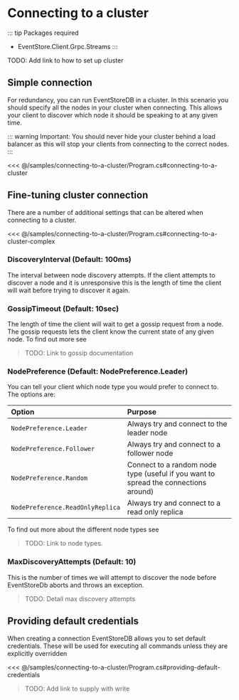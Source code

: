 # Connecting to a cluster

::: tip
Packages required
- EventStore.Client.Grpc.Streams
:::

TODO: Add link to how to set up cluster

## Simple connection

For redundancy, you can run EventStoreDB in a cluster. In this scenario you should specify all the nodes in your cluster when connecting. This allows your client to discover which node it should be speaking to at any given time.

::: warning
Important: You should never hide your cluster behind a load balancer as this will stop your clients from connecting to the correct nodes.
:::
 
<<< @/samples/connecting-to-a-cluster/Program.cs#connecting-to-a-cluster
 
## Fine-tuning cluster connection

There are a number of additional settings that can be altered when connecting to a cluster.

<<< @/samples/connecting-to-a-cluster/Program.cs#connecting-to-a-cluster-complex

### DiscoveryInterval (Default: 100ms)

The interval between node discovery attempts. If the client attempts to discover a node and it is unresponsive this is the length of time the client will wait before trying to discover it again.

### GossipTimeout (Default: 10sec)

The length of time the client will wait to get a gossip request from a node. The gossip requests lets the client know the current state of any given node. To find out more see 

> TODO: Link to gossip documentation

### NodePreference (Default: NodePreference.Leader)

You can tell your client which node type you would prefer to connect to. The options are:

| Option | Purpose |
|:------ |:------- |
| `NodePreference.Leader` | Always try and connect to the leader node |
| `NodePreference.Follower` | Always try and connect to a follower node | 
| `NodePreference.Random` | Connect to a random node type (useful if you want to spread the connections around) |
| `NodePreference.ReadOnlyReplica` | Always try and connect to a read only replica |

To find out more about the different node types see

> TODO: Link to node types.

### MaxDiscoveryAttempts (Default: 10)

This is the number of times we will attempt to discover the node before EventStoreDb aborts and throws an exception.

> TODO: Detail max discovery attempts 

## Providing default credentials

When creating a connection EventStoreDB allows you to set default credentials. These will be used for executing all commands unless they are explicitly overridden

<<< @/samples/connecting-to-a-cluster/Program.cs#providing-default-credentials

> TODO: Add link to supply with write

